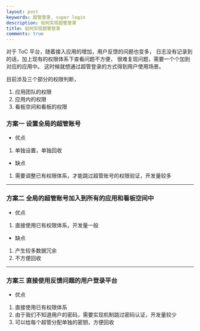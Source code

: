 ```yaml
---
layout: post
keywords: 超管登录, super login
description: 如何实现超管登录
title: 如何实现超管登录
comments: true
---
```


对于 ToC 平台，随着接入应用的增加，用户反馈的问题也变多，
日志没有记录到的话，加上现有的权限体系下查看问题不方便，
很难复现问题，需要一个个加到对应的应用中。
这时候就想通过超管登录的方式得到用户使用场景。

目前涉及三个部分的权限判断，
1. 应用团队的权限
2. 应用内的权限
3. 看板空间和看板的权限

### 方案一 设置全局的超管账号

- 优点
1. 单独设置，单独回收

- 缺点
1. 需要调整已有权限体系，才能跳过超管账号的权限验证，开发量较多

---

### 方案二 全局的超管账号加入到所有的应用和看板空间中

- 优点
1. 直接使用已有权限体系，开发量一般

- 缺点
1. 产生较多数据冗余
2. 不方便回收

---

### 方案三 直接使用反馈问题的用户登录平台

- 优点
1. 直接使用已有权限体系
2. 由于我们不知道用户的密码，需要实现机制跳过密码认证，开发量较少
3. 可以给每个超管分配单独的密钥，方便回收